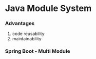 # Java Module System

### Advantages
1. code reusability
2. maintainability

### Spring Boot - Multi Module


